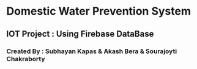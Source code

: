 # Domestic Water Prevention System
## IOT Project : Using Firebase DataBase
### Created By : Subhayan Kapas & Akash Bera & Sourajoyti Chakraborty